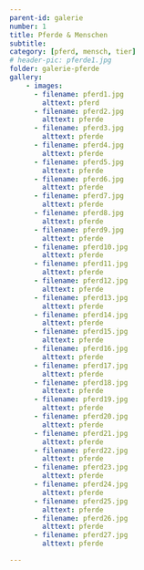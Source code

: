```yaml
---
parent-id: galerie
number: 1
title: Pferde & Menschen
subtitle: 
category: [pferd, mensch, tier]
# header-pic: pferde1.jpg
folder: galerie-pferde
gallery:
    - images:
      - filename: pferd1.jpg
        alttext: pferd
      - filename: pferd2.jpg
        alttext: pferde     
      - filename: pferd3.jpg
        alttext: pferde
      - filename: pferd4.jpg
        alttext: pferde
      - filename: pferd5.jpg
        alttext: pferde
      - filename: pferd6.jpg
        alttext: pferde
      - filename: pferd7.jpg
        alttext: pferde
      - filename: pferd8.jpg
        alttext: pferde
      - filename: pferd9.jpg
        alttext: pferde
      - filename: pferd10.jpg
        alttext: pferde
      - filename: pferd11.jpg
        alttext: pferde
      - filename: pferd12.jpg
        alttext: pferde
      - filename: pferd13.jpg
        alttext: pferde 
      - filename: pferd14.jpg
        alttext: pferde
      - filename: pferd15.jpg
        alttext: pferde
      - filename: pferd16.jpg
        alttext: pferde
      - filename: pferd17.jpg
        alttext: pferde
      - filename: pferd18.jpg
        alttext: pferde
      - filename: pferd19.jpg
        alttext: pferde
      - filename: pferd20.jpg
        alttext: pferde 
      - filename: pferd21.jpg
        alttext: pferde
      - filename: pferd22.jpg
        alttext: pferde
      - filename: pferd23.jpg
        alttext: pferde
      - filename: pferd24.jpg
        alttext: pferde
      - filename: pferd25.jpg
        alttext: pferde
      - filename: pferd26.jpg
        alttext: pferde
      - filename: pferd27.jpg
        alttext: pferde

---
```

<!-- beschreibender Text hier -->
